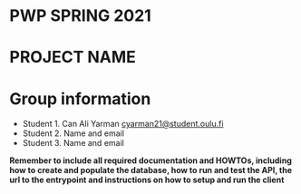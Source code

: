# PWP SPRING 2021
# PROJECT NAME
# Group information
* Student 1. Can Ali Yarman cyarman21@student.oulu.fi
* Student 2. Name and email
* Student 3. Name and email

__Remember to include all required documentation and HOWTOs, including how to create and populate the database, how to run and test the API, the url to the entrypoint and instructions on how to setup and run the client__


